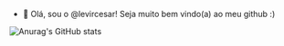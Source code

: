 - 👋 Olá, sou o  @levircesar! Seja muito bem vindo(a) ao meu github :)

<!---
levircesar/levircesar is a ✨ special ✨ repository because its `README.md` (this file) appears on your GitHub profile.
You can click the Preview link to take a look at your changes.
--->

![Anurag's GitHub stats](https://github-readme-stats.vercel.app/api?username=levircesar&hide=contribs,prs)
